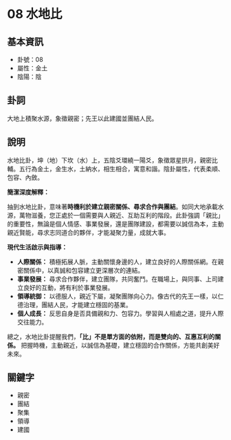 # 08 水地比

## 基本資訊
- 卦號：08
- 屬性：金土
- 陰陽：陰

## 卦詞
大地上積聚水源，象徵親密；先王以此建國並團結人民。

## 說明
水地比卦，坤（地）下坎（水）上，五陰爻環繞一陽爻，象徵眾星拱月，親密比輔。五行為金土，金生水，土納水，相生相合，寓意和諧。陰卦屬性，代表柔順、包容、內斂。

**簡潔深度解釋：**

抽到水地比卦，意味著**時機利於建立親密關係、尋求合作與團結**。如同大地承載水源，萬物滋養，您正處於一個需要與人親近、互助互利的階段。此卦強調「親比」的重要性，無論是個人情感、事業發展，還是團隊建設，都需要以誠信為本，主動親近賢能，尋求志同道合的夥伴，才能凝聚力量，成就大事。

**現代生活啟示與指導：**

*   **人際關係：** 積極拓展人脈，主動關懷身邊的人，建立良好的人際關係網。在親密關係中，以真誠和包容建立更深層次的連結。
*   **事業發展：** 尋求合作夥伴，建立團隊，共同奮鬥。在職場上，與同事、上司建立良好的互動，將有利於事業發展。
*   **領導統御：** 以德服人，親近下屬，凝聚團隊向心力。像古代的先王一樣，以仁德治理，團結人民，才能建立穩固的基業。
*   **個人成長：** 反思自身是否具備親和力、包容力。學習與人相處之道，提升人際交往能力。

總之，水地比卦提醒我們，**「比」不是單方面的依附，而是雙向的、互惠互利的關係。** 把握時機，主動親近，以誠信為基礎，建立穩固的合作關係，方能共創美好未來。

## 關鍵字
- 親密
- 團結
- 聚集
- 領導
- 建國
